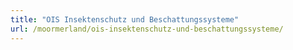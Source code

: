 ```yaml
---
title: "OIS Insektenschutz und Beschattungssysteme"
url: /moormerland/ois-insektenschutz-und-beschattungssysteme/
---
```

